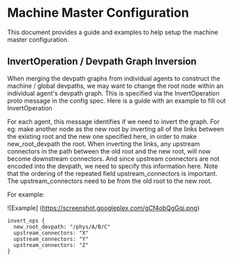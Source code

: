 # Machine Master Configuration

This document provides a guide and examples to help setup the machine master
configuration.

## InvertOperation / Devpath Graph Inversion

When merging the devpath graphs from individual agents to construct the machine
/ global devpaths, we may want to change the root node within an individual
agent's devpath graph. This is specified via the InvertOperation proto message
in the config spec. Here is a guide with an example to fill out InvertOperation

For each agent, this message identifies if we need to invert the graph. For eg:
make another node as the new root by inverting all of the links between the
existing root and the new one specified here, in order to make new_root_devpath
the root. When inverting the links, any upstream connectors in the path between
the old root and the new root, will now become downstream connectors. And since
upstream connectors are not encoded into the devpath, we need to specify this
information here. Note that the ordering of the repeated field
upstream_connectors is important. The upstream_connectors need to be from the
old root to the new root. 

For example:

![Example] (https://screenshot.googleplex.com/gCf4obQgGqj.png)

```
invert_ops {
  new_root_devpath: "/phys/A/B/C"
  upstream_connectors: "X"
  upstream_connectors: "Y"
  upstream_connectors: "Z"
}
```
